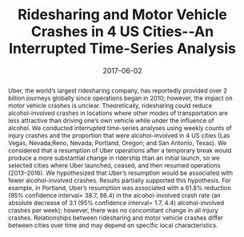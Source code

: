 ---
title: Ridesharing and Motor Vehicle Crashes in 4 US Cities--An Interrupted Time-Series Analysis

summary: Uber, the world’s largest ridesharing company, has reportedly provided over 2 billion journeys globally since operations began in 2010; however, the impact on motor vehicle crashes is unclear.

abstract: Uber, the world’s largest ridesharing company, has reportedly provided over 2 billion journeys globally since operations began in 2010; however, the impact on motor vehicle crashes is unclear. Theoretically, ridesharing could reduce alcohol-involved crashes in locations where other modes of transportation are less attractive than driving one’s own vehicle while under the influence of alcohol. We conducted interrupted time-series analyses using weekly counts of injury crashes and the proportion that were alcohol-involved in 4 US cities (Las Vegas, Nevada;Reno, Nevada; Portland, Oregon; and San Antonio, Texas). We considered that a resumption of Uber operations after a temporary break would produce a more substantial change in ridership than an initial launch, so we selected cities where Uber launched, ceased, and then resumed operations (2013–2016). We hypothesized that Uber’s resumption would be associated with fewer alcohol-involved crashes. Results partially supported this hypothesis. For example, in Portland, Uber’s resumption was associated with a 61.8% reduction (95% confidence interval= 38.7, 86.4) in the alcohol-involved crash rate (an absolute decrease of 3.1 (95% confidence interval= 1.7, 4.4) alcohol-involved crashes per week); however, there was no concomitant change in all injury crashes. Relationships between ridesharing and motor vehicle crashes differ between cities over time and may depend on specific local characteristics. 

# author_notes:
# - Equal contribution
# - Equal contribution


authors:
- Morrison C
- Jacoby S
- Dong B
- Delgado M
- Wiebe D


date: "2017-06-02"

doi: "http://dx.doi.org/10.1093/aje/kwx233"

featured: True

image:
  caption: 
  focal_point: ""
  preview_only: false
  
projects: []

publication: '*American Journal of Epidemiology, 187*(2), 224-232'

publication_short: ""

publication_types:
- "2"                   ## 1: conference paper; 2: journal article; 3: preprint; 4: reprot ... 


publishDate: ""


# slides: example

tags:

- Alcohol Drinking
- Accidents
- Traffic
- Motor Vehicles
- Transportation


# these show as icons above the figure
url_code: ""
url_dataset: ""
url_pdf: "uploads/2017aje.pdf"
url_poster: ""
url_project: ""
url_slides: ""
url_source: ""
url_video: ""
---